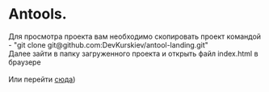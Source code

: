 <h1>Antools.</h1>
Для просмотра проекта вам необходимо скопировать проект командой - "git clone git@github.com:DevKurskiev/antool-landing.git" <br />
Далее зайти в папку загруженного проекта и открыть файл index.html в браузере <br /><br />
Или перейти <a href="https://antool-landing.vercel.app/">сюда</a>)
